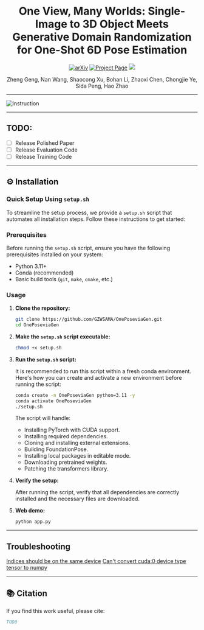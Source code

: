 
<div align="center">
<h1>One View, Many Worlds: Single-Image to 3D Object Meets Generative Domain Randomization for One-Shot 6D Pose Estimation</h1>

<a href="https://arxiv.org"><img src='https://img.shields.io/badge/arXiv-Paper-red?logo=arxiv&logoColor=white' alt='arXiv'></a>
<a href="https://gzwsama.github.io/OnePoseviaGen.github.io/"><img src="https://img.shields.io/badge/Project_Page-green" alt="Project Page"></a>
<a href='https://huggingface.co/spaces/ZhengGeng/OnePoseviaGen'><img src='https://img.shields.io/badge/%F0%9F%A4%97%20Hugging%20Face-Live_Demo-blue'></a>

Zheng Geng, Nan Wang, Shaocong Xu, Bohan Li, Zhaoxi Chen, Chongjie Ye, Sida Peng, Hao Zhao
</div>

---

![Instruction](assets/instruction.gif)

---

## **TODO:**
- [ ] Release Polished Paper
- [ ] Release Evaluation Code
- [ ] Release Training Code
---

## ⚙️ Installation

### Quick Setup Using `setup.sh`

To streamline the setup process, we provide a `setup.sh` script that automates all installation steps. Follow these instructions to get started:

### Prerequisites

Before running the `setup.sh` script, ensure you have the following prerequisites installed on your system:

- Python 3.11+
- Conda (recommended)
- Basic build tools (`git`, `make`, `cmake`, etc.)

### Usage

1. **Clone the repository:**

   ```bash
   git clone https://github.com/GZWSAMA/OnePoseviaGen.git
   cd OnePoseviaGen
   ```

2. **Make the `setup.sh` script executable:**

   ```bash
   chmod +x setup.sh
   ```

3. **Run the `setup.sh` script:**

   It is recommended to run this script within a fresh conda environment. Here's how you can create and activate a new environment before running the script:

   ```bash
   conda create -n OnePoseviaGen python=3.11 -y
   conda activate OnePoseviaGen
   ./setup.sh
   ```

   The script will handle:
   - Installing PyTorch with CUDA support.
   - Installing required dependencies.
   - Cloning and installing external extensions.
   - Building FoundationPose.
   - Installing local packages in editable mode.
   - Downloading pretrained weights.
   - Patching the transformers library.

4. **Verify the setup:**

   After running the script, verify that all dependencies are correctly installed and the necessary files are downloaded.

5. **Web demo:**

   ```bash
   python app.py
   ```
---

## Troubleshooting
[Indices should be on the same device](https://github.com/GZWSAMA/OnePoseviaGen/issues/6)
[Can't convert cuda:0 device type tensor to numpy](https://github.com/GZWSAMA/OnePoseviaGen/issues/7)

---
## 📚 Citation

If you find this work useful, please cite:

```bibtex
TODO
```

